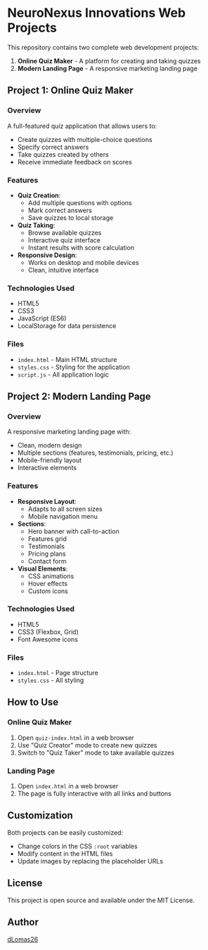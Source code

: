 # NeuroNexus Innovations Web Projects

This repository contains two complete web development projects:

1. **Online Quiz Maker** - A platform for creating and taking quizzes
2. **Modern Landing Page** - A responsive marketing landing page

## Project 1: Online Quiz Maker

### Overview
A full-featured quiz application that allows users to:
- Create quizzes with multiple-choice questions
- Specify correct answers
- Take quizzes created by others
- Receive immediate feedback on scores

### Features
- **Quiz Creation**:
  - Add multiple questions with options
  - Mark correct answers
  - Save quizzes to local storage
- **Quiz Taking**:
  - Browse available quizzes
  - Interactive quiz interface
  - Instant results with score calculation
- **Responsive Design**:
  - Works on desktop and mobile devices
  - Clean, intuitive interface

### Technologies Used
- HTML5
- CSS3
- JavaScript (ES6)
- LocalStorage for data persistence

### Files
- `index.html` - Main HTML structure
- `styles.css` - Styling for the application
- `script.js` - All application logic

## Project 2: Modern Landing Page

### Overview
A responsive marketing landing page with:
- Clean, modern design
- Multiple sections (features, testimonials, pricing, etc.)
- Mobile-friendly layout
- Interactive elements

### Features
- **Responsive Layout**:
  - Adapts to all screen sizes
  - Mobile navigation menu
- **Sections**:
  - Hero banner with call-to-action
  - Features grid
  - Testimonials
  - Pricing plans
  - Contact form
- **Visual Elements**:
  - CSS animations
  - Hover effects
  - Custom icons

### Technologies Used
- HTML5
- CSS3 (Flexbox, Grid)
- Font Awesome icons

### Files
- `index.html` - Page structure
- `styles.css` - All styling

## How to Use

### Online Quiz Maker
1. Open `quiz-index.html` in a web browser
2. Use "Quiz Creator" mode to create new quizzes
3. Switch to "Quiz Taker" mode to take available quizzes

### Landing Page
1. Open `index.html` in a web browser
2. The page is fully interactive with all links and buttons

## Customization
Both projects can be easily customized:
- Change colors in the CSS `:root` variables
- Modify content in the HTML files
- Update images by replacing the placeholder URLs

## License
This project is open source and available under the MIT License.

## Author
[dLomas26](https://github.com/dLomas26)
